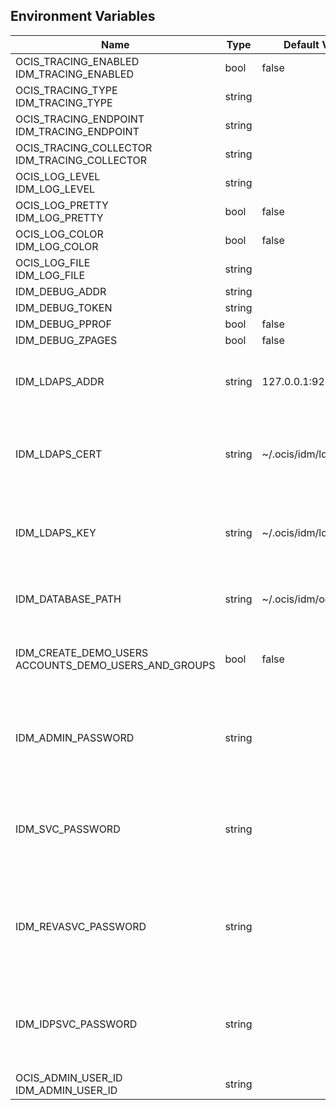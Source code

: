 ## Environment Variables

| Name | Type | Default Value | Description |
|------|------|---------------|-------------|
| OCIS_TRACING_ENABLED<br/>IDM_TRACING_ENABLED | bool | false | |
| OCIS_TRACING_TYPE<br/>IDM_TRACING_TYPE | string |  | |
| OCIS_TRACING_ENDPOINT<br/>IDM_TRACING_ENDPOINT | string |  | |
| OCIS_TRACING_COLLECTOR<br/>IDM_TRACING_COLLECTOR | string |  | |
| OCIS_LOG_LEVEL<br/>IDM_LOG_LEVEL | string |  | |
| OCIS_LOG_PRETTY<br/>IDM_LOG_PRETTY | bool | false | |
| OCIS_LOG_COLOR<br/>IDM_LOG_COLOR | bool | false | |
| OCIS_LOG_FILE<br/>IDM_LOG_FILE | string |  | |
| IDM_DEBUG_ADDR | string |  | |
| IDM_DEBUG_TOKEN | string |  | |
| IDM_DEBUG_PPROF | bool | false | |
| IDM_DEBUG_ZPAGES | bool | false | |
| IDM_LDAPS_ADDR | string | 127.0.0.1:9235 | Listen address for the ldaps listener (ip-addr:port)|
| IDM_LDAPS_CERT | string | ~/.ocis/idm/ldap.crt | File name of the TLS server certificate for the ldaps listener|
| IDM_LDAPS_KEY | string | ~/.ocis/idm/ldap.key | File name for the TLS certificate key for the server certificate|
| IDM_DATABASE_PATH | string | ~/.ocis/idm/ocis.boltdb | Full path to the idm backend database|
| IDM_CREATE_DEMO_USERS<br/>ACCOUNTS_DEMO_USERS_AND_GROUPS | bool | false | Flag to enabe/disable the creation of the demo users|
| IDM_ADMIN_PASSWORD | string |  | Password to set for the ocis "admin" user. Either cleartext or an argon2id hash|
| IDM_SVC_PASSWORD | string |  | Password to set for the "idm" service user. Either cleartext or an argon2id hash|
| IDM_REVASVC_PASSWORD | string |  | Password to set for the "reva" service user. Either cleartext or an argon2id hash|
| IDM_IDPSVC_PASSWORD | string |  | Password to set for the "idp" service user. Either cleartext or an argon2id hash|
| OCIS_ADMIN_USER_ID<br/>IDM_ADMIN_USER_ID | string |  | |